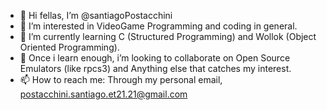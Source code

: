 - 👋 Hi fellas, I’m @santiagoPostacchini
- 👀 I’m interested in VideoGame Programming and coding in general.
- 🌱 I’m currently learning C (Structured Programming) and Wollok (Object Oriented Programming).
- 💞️ Once i learn enough, i’m looking to collaborate on Open Source Emulators (like rpcs3) and Anything else that catches my interest.
- 📫 How to reach me: Through my personal email, postacchini.santiago.et21.21@gmail.com
